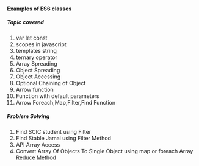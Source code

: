 #### Examples of ES6 classes

##### Topic covered

1. var let const
2. scopes in javascript
3. templates string
4. ternary operator
5. Array Spreading
6. Object Spreading
7. Object Accessing
8. Optional Chaining of Object
9. Arrow function
10. Function with default parameters
11. Arrow Foreach,Map,Filter,Find Function

##### Problem Solving

1. Find SCIC student using Filter
2. Find Stable Jamai using Filter Method
3. API Array Access
4. Convert Array Of Objects To Single Object using map or foreach
   Array Reduce Method
